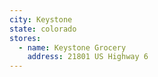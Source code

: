 ```yaml
---
city: Keystone
state: colorado
stores:
  - name: Keystone Grocery
    address: 21801 US Highway 6
---
```

